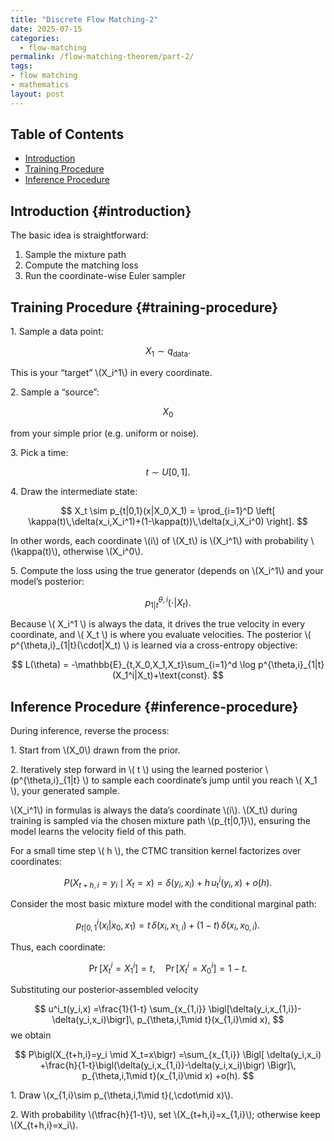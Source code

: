 ```yaml
---
title: "Discrete Flow Matching-2"
date: 2025-07-15
categories:
  - flow-matching
permalink: /flow-matching-theorem/part-2/  
tags:
- flow matching 
- mathematics
layout: post
---
```




<!-- Load MathJax so LaTeX renders in GitHub Pages without touching layouts -->
<script>
  window.MathJax = {
    tex: {
      inlineMath: [['\\(','\\)'], ['\\[','\\]']]
    }
  };
</script>
<script src="https://cdn.jsdelivr.net/npm/mathjax@3/es5/tex-mml-chtml.js"></script>


## Table of Contents
- [Introduction](#introduction)
- [Training Procedure](#training-procedure)
- [Inference Procedure](#inference-procedure)





## Introduction {#introduction} 


The basic idea is straightforward:

  1. Sample the mixture path
  2. Compute the matching loss
  3. Run the coordinate-wise Euler sampler



## Training Procedure {#training-procedure}

1\. Sample a data point:

$$
X_1 \sim q_{\mathrm{data}}.
$$

This is your “target” \\(X_i^1\\) in every coordinate.

2\. Sample a “source”:

$$
X_0
$$

from your simple prior (e.g. uniform or noise).

3\. Pick a time:

$$
t \sim U[0,1].
$$

4\. Draw the intermediate state:

$$
X_t \sim p_{t|0,1}(x|X_0,X_1) = \prod_{i=1}^D \left[ \kappa(t)\,\delta(x_i,X_i^1)+(1-\kappa(t))\,\delta(x_i,X_i^0) \right].
$$

In other words, each coordinate \\(i\\) of \\(X_t\\) is \\(X_i^1\\) with probability \\(\kappa(t)\\), otherwise \\(X_i^0\\).

5\. Compute the loss using the true generator (depends on \\(X_i^1\\) and your model’s posterior:

$$
p^{\theta,i}_{1|t}(\cdot|X_t).
$$

Because \\( X_i^1 \\) is always the data, it drives the true velocity in every coordinate, and \\( X_t \\) is where you evaluate velocities. The posterior \\( p^{\theta,i}_{1|t}(\cdot|X_t) \\) is learned via a cross-entropy objective:

$$
L(\theta) = -\mathbb{E}_{t,X_0,X_1,X_t}\sum_{i=1}^d \log p^{\theta,i}_{1|t}(X_1^i|X_t)+\text{const}.
$$

## Inference Procedure {#inference-procedure}

During inference, reverse the process:

1\. Start from \\(X_0\\) drawn from the prior.

2\. Iteratively step forward in \\( t \\) using the learned posterior \\ (p^{\theta,i}_{1|t} \\) to sample each coordinate’s jump until you reach \\( X_1 \\), your generated sample.

\\(X_i^1\\) in formulas is always the data’s coordinate \\(i\\).
\\(X_t\\) during training is sampled via the chosen mixture path \\(p_{t|0,1}\\), ensuring the model learns the velocity field of this path.


For a small time step \\( h \\), the CTMC transition kernel factorizes over coordinates:

$$
P\bigl(X_{t+h,i}=y_i \mid X_t=x\bigr)
=\delta(y_i,x_i)+h\,u^i_t(y_i,x)+o(h).
$$

Consider the most basic mixture model with  the conditional marginal path:

$$
p^i_{t|0,1}(x_i|x_0,x_1)=t\,\delta(x_i,x_{1,i})+(1-t)\,\delta(x_i,x_{0,i}).
$$

Thus, each coordinate:

$$
\Pr[X_t^i=X_1^i]=t, \quad \Pr[X_t^i=X_0^i]=1-t.
$$

Substituting our posterior‐assembled velocity

$$
u^i_t(y_i,x)
=\frac{1}{1-t}
\sum_{x_{1,i}}
\bigl[\delta(y_i,x_{1,i})-\delta(y_i,x_i)\bigr]\,
p_{\theta,i,1\mid t}(x_{1,i}\mid x),
$$
we obtain

$$
P\bigl(X_{t+h,i}=y_i \mid X_t=x\bigr)
=\sum_{x_{1,i}}
\Bigl[
\delta(y_i,x_i)
+\frac{h}{1-t}\bigl(\delta(y_i,x_{1,i})-\delta(y_i,x_i)\bigr)
\Bigr]\,
p_{\theta,i,1\mid t}(x_{1,i}\mid x)
+o(h).
$$
  
1\. Draw \\(x_{1,i}\sim p_{\theta,i,1\mid t}(\,\cdot\mid x)\\).

2\. With probability \\(\tfrac{h}{1-t}\\), set \\(X_{t+h,i}=x_{1,i}\\); otherwise keep \\(X_{t+h,i}=x_i\\).


